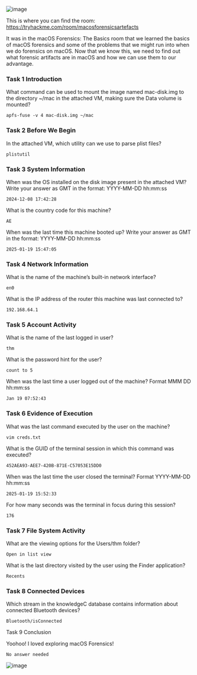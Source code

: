 

![image](https://github.com/user-attachments/assets/bbf1b268-f238-4838-a2bc-7ea707780421)


This is where you can find the room: https://tryhackme.com/room/macosforensicsartefacts

 It was in the macOS Forensics: The Basics room that we learned the basics of macOS forensics and some of the problems that we might run into when we do forensics on macOS.  Now that we know this, we need to find out what forensic artifacts are in macOS and how we can use them to our advantage.


 ### Task 1 Introduction ###

What command can be used to mount the image named mac-disk.img to the directory ~/mac in the attached VM, making sure the Data volume is mounted?

```apfs-fuse -v 4 mac-disk.img ~/mac```


### Task 2 Before We Begin ###

In the attached VM, which utility can we use to parse plist files?

```plistutil```


### Task 3 System Information ###

When was the OS installed on the disk image present in the attached VM? Write your answer as GMT in the format: YYYY-MM-DD hh:mm:ss

```2024-12-08 17:42:28```

What is the country code for this machine?

```AE```

When was the last time this machine booted up? Write your answer as GMT in the format: YYYY-MM-DD hh:mm:ss

```2025-01-19 15:47:05```


### Task 4 Network Information ###

What is the name of the machine’s built-in network interface?

```en0```

What is the IP address of the router this machine was last connected to?

```192.168.64.1```


### Task 5 Account Activity ###

What is the name of the last logged in user?

```thm```

What is the password hint for the user?

```count to 5```

When was the last time a user logged out of the machine? Format MMM DD hh:mm:ss

```Jan 19 07:52:43```


### Task 6 Evidence of Execution ###

What was the last command executed by the user on the machine?

```vim creds.txt```

What is the GUID of the terminal session in which this command was executed?

```452AEA93-AEE7-420B-871E-C57053E15DD0```

When was the last time the user closed the terminal? Format YYYY-MM-DD hh:mm:ss

```2025-01-19 15:52:33```

For how many seconds was the terminal in focus during this session?

```176```


### Task 7 File System Activity ###

What are the viewing options for the Users/thm folder?

```Open in list view```

What is the last directory visited by the user using the Finder application?

```Recents```


### Task 8 Connected Devices ###

Which stream in the knowledgeC database contains information about connected Bluetooth devices?

```Bluetooth/isConnected```


Task 9 Conclusion

Yoohoo! I loved exploring macOS Forensics!

```No answer needed```

![image](https://github.com/user-attachments/assets/51f1a58b-e4c4-4ce1-aafe-368e9b616c00)


